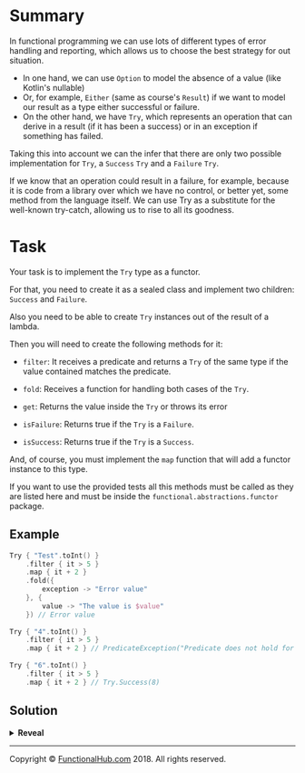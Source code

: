 # Summary

In functional programming we can use lots of different types of error handling and reporting, which allows us to choose the best strategy for out situation.

- In one hand, we can use `Option` to model the absence of a value (like Kotlin's nullable)
- Or, for example, `Either` (same as course's `Result`) if we want to model our result as a type either successful or failure.
- On the other hand, we have `Try`, which represents an operation that can derive in a result (if it has been a success) or in an exception if something has failed.

Taking this into account we can the infer that there are only two possible implementation for `Try`, a `Success` `Try` and a `Failure` `Try`.

If we know that an operation could result in a failure, for example, because it is code from a library over which we have no control, or better yet, some method from the language itself. We can use Try as a substitute for the well-known try-catch, allowing us to rise to all its goodness.

# Task

Your task is to implement the `Try` type as a functor.

For that, you need to create it as a sealed class and implement two children: `Success` and `Failure`.

Also you need to be able to create `Try` instances out of the result of a lambda.

Then you will need to create the following methods for it:

- `filter`: It receives a predicate and returns a `Try` of the same type if the value contained matches the predicate.

- `fold`: Receives a function for handling both cases of the `Try`.

- `get`: Returns the value inside the `Try` or throws its error

- `isFailure`: Returns true if the `Try` is a `Failure`. 

- `isSuccess`: Returns true if the `Try` is a `Success`. 

And, of course, you must implement the `map` function that will add a functor instance to this type.

If you want to use the provided tests all this methods must be called as they are listed here and must be inside the `functional.abstractions.functor` package.

## Example

```kotlin
Try { "Test".toInt() }
    .filter { it > 5 }
    .map { it + 2 }
    .fold({
        exception -> "Error value"
    }, {
        value -> "The value is $value"
    }) // Error value
   
Try { "4".toInt() }
    .filter { it > 5 }
    .map { it + 2 } // PredicateException("Predicate does not hold for 4")
   
Try { "6".toInt() }
    .filter { it > 5 }
    .map { it + 2 } // Try.Success(8)    
```

## Solution

<details><summary><strong>Reveal</strong></summary><p>

---
```kotlin
data class PredicateException(override val message: String) : Exception(message)

typealias Failure<A> = Try.Failure<A>
typealias Success<A> = Try.Success<A>

sealed class Try<out A> {

    companion object {
        operator fun <A> invoke(f: () -> A): Try<A> =
            try {
                Success(f())
            } catch (t: Throwable) {
                Failure(t)
            }
    }

    data class Success<out A>(val value: A): Try<A>()
    data class Failure<out A>(val exception: Throwable): Try<A>()

}

fun <A> Try<A>.filter(predicate: (A) -> Boolean): Try<A> =
    fold({it -> Failure(it) }, {if (predicate(it)) Success(it)
    else Failure(PredicateException("Predicate does not hold for $it"))
    })

fun <A, B> Try<A>.fold(
    transformFailure: (Throwable) -> B, transformSuccess: (A) -> B): B =
        when(this) {
            is Failure -> transformFailure(exception)
            is Success -> try {
                transformSuccess(value)
            } catch (t: Throwable) {
                transformFailure(t)
            }
        }

fun <A> Try<A>.get(): A = fold({ throw it }, { it })

fun <A> Try<A>.isFailure(): Boolean = this is Failure

fun <A> Try<A>.isSuccess(): Boolean = this is Success

fun <A, B> Try<A>.map(transform: (A) -> B): Try<B> =
    fold({ Failure(it) }, { Success(transform(it)) })
```

</p></details>

---

Copyright © [FunctionalHub.com](http://functionalhub.com) 2018. All rights reserved.